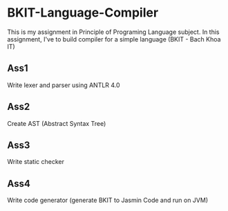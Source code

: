 # BKIT-Language-Compiler
This is my assignment in Principle of Programing Language subject. In this assignment, I've to build compiler for a simple language (BKIT - Bach Khoa IT)

## Ass1
Write lexer and parser using ANTLR 4.0
## Ass2
Create AST (Abstract Syntax Tree)
## Ass3
Write static checker
## Ass4
Write code generator (generate BKIT to Jasmin Code and run on JVM)
